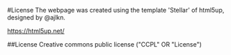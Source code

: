 #License
The webpage was created using the template 'Stellar' of  html5up, designed by @ajlkn.

https://html5up.net/

##License
Creative commons public license ("CCPL" OR "License")
